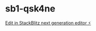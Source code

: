 # sb1-qsk4ne

[Edit in StackBlitz next generation editor ⚡️](https://stackblitz.com/~/github.com/yosi-fridman/sb1-qsk4ne)